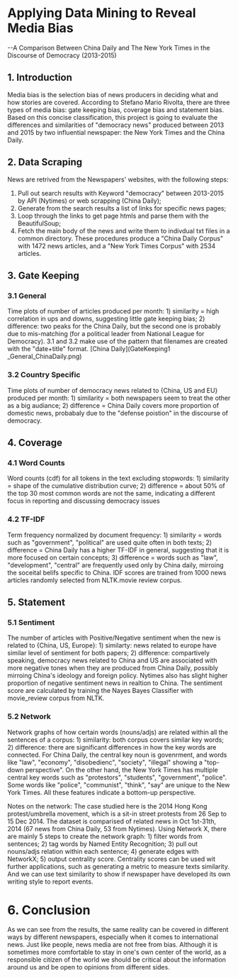 
# Applying Data Mining to Reveal Media Bias

--A Comparison Between China Daily and The New York Times in the Discourse of Democracy (2013-2015)

## 1. Introduction

Media bias is the selection bias of news producers in deciding what and how stories are covered. According to Stefano Mario Rivolta, there are three types of media bias: gate keeping bias, coverage bias and statement bias. Based on this concise classification, this project is going to evaluate the differences and similarities of "democracy news" produced between 2013 and 2015 by two influential newspaper: the New York Times and the China Daily. 

## 2. Data Scraping

News are retrived from the Newspapers' websites, with the following steps: 
1) Pull out search results with Keyword "democracy" between 2013-2015 by API (Nytimes) or web scrapping (China Daily);
2) Generate from the search results a list of links for specific news pages;
3) Loop through the links to get page htmls and parse them with the BeautifulSoup;
4) Fetch the main body of the news and write them to indivdual txt files in a common directory.
These procedures produce a "China Daily Corpus" with 1472 news articles, and a "New York Times Corpus" with 2534 articles.   

## 3. Gate Keeping

### 3.1 General

Time plots of number of articles produced per month: 1) similarity = high correlation in ups and downs, suggesting little gate keeping bias; 2) difference: two peaks for the China Daily, but the second one is probably due to mis-matching (for a political leader from National League for Democracy). 3.1 and 3.2 make use of the pattern that filenames are created with the "date+title" format.
[China Daily](GateKeeping1 _General_ChinaDaily.png)
### 3.2 Country Specific

Time plots of number of democracy news related to {China, US and EU} produced per month: 1) similarity = both newspapers seem to treat the other as a big audiance; 2) difference = China Daily covers more proportion of domestic news, probabaly due to the "defense poistion" in the discourse of democracy. 

## 4. Coverage

### 4.1 Word Counts

Word counts (cdf) for all tokens in the text excluding stopwords: 1) similarity = shape of the cumulative distribution curve; 2) difference = about 50% of the top 30 most common words are not the same, indicating a different focus in reporting and discussing democracy issues

### 4.2 TF-IDF 

Term frequency normalized by document frequency: 1) similarity = words such as "government", "political" are used quite often in both texts; 2) difference = China Daily has a higher TF-IDF in general, suggesting that it is more focused on certain concepts; 3) difference = words such as "law", "development", "central" are frequently used only by China daily, mirroing the soceital belifs specific to China. IDF scores are trained from 1000 news articles randomly selected from NLTK.movie review corpus.

## 5. Statement

### 5.1 Sentiment

The number of articles with Positive/Negative sentiment when the new is related to {China, US, Europe}: 1) similarty: news related to europe have similar level of sentiment for both papers; 2) difference: compartively speaking, democracy news related to China and US are associated with more negative tones when they are produced from China Daily, possibly mirroing China's ideology and foreign policy. Nytimes also has slight higher proportion of negative sentiment news in realtion to China. The sentiment score are calculated by training the Nayes Bayes Classifier with movie_review corpus from NLTK.  

### 5.2 Network

Network graphs of how certain words (nouns/adjs) are related within all the sentences of a corpus: 1) similarity: both corpus covers similar key words; 2) difference: there are significant differences in how the key words are connected. For China Daily, the central key noun is govenrment, and words like "law", "economy", "disobedienc", "society", "illegal" showing a "top-down perspective". On the other hand, the New York Times has multiple central key words such as "protestors", "students", "government", "police". Some words like "police", "communist", "think", "say" are unique to the New York Times. All these features indicate a bottom-up perspective. 

Notes on the network:
The case studied here is the 2014 Hong Kong protest/umbrella movement, which is a sit-in street protests from 26 Sep to 15 Dec 2014. The dataset is comparised of related news in Oct 1st-31th, 2014 (67 news from China Daily, 53 from Nytimes). Using Network X, there are mainly 5 steps to create the network graph: 1) filter words from sentences; 2) tag words by Named Entity Recognition; 3) pull out nouns/adjs relation within each sentence; 4) generate edges with NetworkX; 5) output centrality score. Centrality scores can be used wit further applications, such as generating a metric to measure texts similarity. And we can use text similarity to show if newspaper have developed its own writing style to report events.

# 6. Conclusion

As we can see from the results, the same reality can be covered in different ways by different newspapers, especially when it comes to international news. Just like people, news media are not free from bias. Although it is sometimes more comfortable to stay in one's own center of the world, as a responsible citizen of the world we should be critical about the information around us and be open to opinions from different sides.  


```python

```
